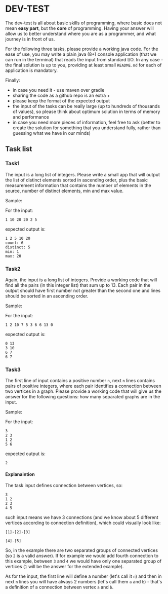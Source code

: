 # DEV-TEST

The dev-test is all about basic skills of programming, where basic does not mean __easy part__, but the __core__ of programming. Having your answer will allow us to better understand where you are as a programmer, and what journey is in front of us.

For the following three tasks, please provide a working java code. For the ease of use, you may write a plain java (8+) console application (that we can run in the terminal) that reads the input from standard I/O. In any case - the final solution is up to you, providing at least small ``README.md`` for each of application is mandatory.

Finally:
* in case you need it - use maven over gradle
* sharing the code as a github repo is an extra +
* please keep the format of the expected output
* the input of the tasks can be really large (up to hundreds of thousands of values), so please think about optimum solution in terms of memory and performance
* in case you need more pieces of information, feel free to ask (better to create the solution for something that you understand fully, rather than guessing what we have in our minds)

## Task list

### Task1
The input is a long list of integers. Please write a small app that will output the list of distinct elements sorted in ascending order, plus the basic measurement information that contains the number of elements in the source, number of distinct elements, min and max value.

Sample:

For the input:

```
1 10 20 20 2 5
```

expected output is: 

```
1 2 5 10 20
count: 6
distinct: 5
min: 1
max: 20
```


### Task2
Again, the input is a long list of integers. Provide a working code that will find all the pairs (in this integer list) that sum up to 13. Each pair in the output should have first number not greater than the second one and lines should be sorted in an ascending order.

Sample:

For the input:

```
1 2 10 7 5 3 6 6 13 0

```

expected output is:

```
0 13
3 10
6 7
6 7
```

### Task3
The first line of input contains a positive number `n`, next `n` lines contains pairs of positive integers, where each pair identifies a connection between two vertices in a graph. Please provide a working code that will give us the answer for the following questions: how many separated graphs are in the input.

Sample: 

For the input:

```
3
2 3
1 2
5 6
```

expected output is:

```
2
```

#### Explanaintion
The task input defines connection between vertices, so:

```
3
1 2
2 3
4 5
```

such input means we have 3 connections (and we know about 5 different vertices according to connection definition), which could visually look like:

```
[1]-[2]-[3]

[4]-[5]
```

So, in the example there are two separated groups of connected vertices (so `2` is a valid answer). If for example we would add fourth connection to this example, between `3` and `4` we would have only one separated group of vertices (`1` will be the answer for the extended example).

As for the input, the first line will define a number (let's call it `n`) and then in next `n` lines you will have always 2 numbers (let's call them `a` and `b`) - that's a definition of a connection between vertex `a` and `b`.


